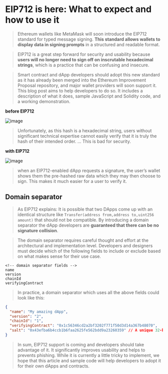 # EIP712 is here: What to expect and how to use it

> Ethereum wallets like MetaMask will soon introduce the EIP712 standard for typed message signing. **This standard allows wallets to display data in signing prompts** in a structured and readable format.

> EIP712 is a great step forward for security and usability because **users will no longer need to sign off on inscrutable hexadecimal strings**, which is a practice that can be confusing and insecure.

> Smart contract and dApp developers should adopt this new standard as it has already been merged into the Ethereum Improvement Proposal repository, and major wallet providers will soon support it. This blog post aims to help developers to do so. It includes a description of what it does, sample JavaScript and Solidity code, and a working demonstration.

**before EIP712**

![image](https://user-images.githubusercontent.com/83855174/199014411-b84c475c-7b49-4593-845a-bd61f8a4024d.png)

> Unfortunately, as this hash is a hexadecimal string, users without significant technical expertise cannot easily verify that it is truly the hash of their intended order. ... This is bad for security.

**with EIP712**

![image](https://user-images.githubusercontent.com/83855174/199014450-c79d544a-ba80-4dd1-badd-baefb9a4f58a.png)

> when an EIP712-enabled dApp requests a signature, the user’s wallet shows them the pre-hashed raw data which they may then choose to sign. This makes it much easier for a user to verify it.

## Domain separator

> As EIP712 explains: It is possible that two DApps come up with an identical structure like `Transfer(address from,address to,uint256 amount)` that should not be compatible. By introducing a domain separator the dApp developers are **guaranteed that there can be no signature collision**.

> The domain separator requires careful thought and effort at the architectural and implementation level. Developers and designers must decide which of the following fields to include or exclude based on what makes sense for their use case.

```
<!-- domain separator fields -->
name
version
chainId
verifyingContract
```

> In practice, a domain separator which uses all the above fields could look like this:

```json
{
  "name": "My amazing dApp",
  "version": "2",
  "chainId": "1",
  "verifyingContract": "0x1c56346cd2a2bf3202f771f50d3d14a367b48070",
  "salt": "0x43efba6b4ccb1b6faa2625fe562bdd9a23260359" // A unique 32-byte value hardcoded into both the contract and the dApp meant as a last-resort means to distinguish the dApp from others.
}
```

> In sum, EIP712 support is coming and developers should take advantage of it. It significantly improves usability and helps to prevents phishing. While it is currently a little tricky to implement, we hope that this article and sample code will help developers to adopt it for their own dApps and contracts.
